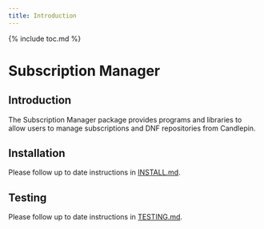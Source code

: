 ```yaml
---
title: Introduction
---
```

{% include toc.md %}

# Subscription Manager

## Introduction

The Subscription Manager package provides programs and libraries to allow
users to manage subscriptions and DNF repositories from Candlepin.

## Installation

Please follow up to date instructions in [INSTALL.md](https://github.com/candlepin/subscription-manager/blob/main/INSTALL.md).

## Testing

Please follow up to date instructions in [TESTING.md](https://github.com/candlepin/subscription-manager/blob/main/TESTING.md).
